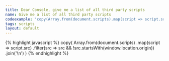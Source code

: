 ```yaml
---
title: Dear Console, give me a list of all third party scripts
name: Give me a list of all third party scripts
codeexample: 'copy(Array.from(document.scripts).map(script => script.src).filter(src => src && src.startsWith(window.location.origin)).join(±\n±)'
tags: scripts
layout: default
---
```


{% highlight javascript %}
copy(
  Array.from(document.scripts)
       .map(script => script.src)
       .filter(src => src && 
          !src.startsWith(window.location.origin))
       .join('\n')
 )
{% endhighlight %}
